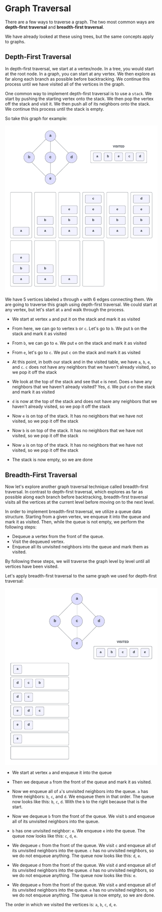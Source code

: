 # Graph Traversal

There are a few ways to traverse a graph. The two most common ways are **depth-first traversal** and **breadth-first traversal**.

We have already looked at these using trees, but the same concepts apply to graphs.

## Depth-First Traversal

In depth-first traversal, we start at a vertex/node. In a tree, you would start at the root node. In a graph, you can start at any vertex. We then explore as far along each branch as possible before backtracking. We continue this process until we have visited all of the vertices in the graph.

One common way to implement depth-first traversal is to use a `stack`. We start by pushing the starting vertex onto the stack. We then pop the vertex off the stack and visit it. We then push all of its neighbors onto the stack. We continue this process until the stack is empty.

So take this graph for example:

<img src="../../assets/images/graph-depth-first.png">

We have 5 vertices labeled `a` through `e` with 6 edges connecting them. We are going to traverse this graph using depth-first traversal. We could start at any vertex, but let's start at `a` and walk through the process.

-   We start at vertex `a` and put it on the stack and mark it as visited

-   From here, we can go to vertex `b` or `c`. Let's go to `b`. We put `b` on the stack and mark it as visited

-   From `b`, we can go to `e`. We put `e` on the stack and mark it as visited

-   From `e`, let's go to `c`. We put `c` on the stack and mark it as visited

-   At this point, in both our stack and in the visited table, we have `a`, `b`, `e`, and `c`. `c` does not have any neighbors that we haven't already visited, so we pop it off the stack

-   We look at the top of the stack and see that `e` is next. Does `e` have any neighbors that we haven't already visited? Yes, `d`. We put `d` on the stack and mark it as visited

-   `d` is now at the top of the stack and does not have any neighbors that we haven't already visited, so we pop it off the stack

-   Now `e` is on top of the stack. It has no neighbors that we have not visited, so we pop it off the stack

-   Now `b` is on top of the stack. It has no neighbors that we have not visited, so we pop it off the stack

-   Now `a` is on top of the stack. It has no neighbors that we have not visited, so we pop it off the stack

-   The stack is now empty, so we are done

## Breadth-First Traversal

Now let's explore another graph traversal technique called breadth-first traversal. In contrast to depth-first traversal, which explores as far as possible along each branch before backtracking, breadth-first traversal visits all the vertices at the current level before moving on to the next level.

In order to implement breadth-first traversal, we utilize a queue data structure. Starting from a given vertex, we enqueue it into the queue and mark it as visited. Then, while the queue is not empty, we perform the following steps:

-   Dequeue a vertex from the front of the queue.
-   Visit the dequeued vertex.
-   Enqueue all its unvisited neighbors into the queue and mark them as visited.

By following these steps, we will traverse the graph level by level until all vertices have been visited.

Let's apply breadth-first traversal to the same graph we used for depth-first traversal:

<img src="../../assets/images/graph-breadth-first.png">

-   We start at vertex `a` and enqueue it into the queue

-   Then we dequeue `a` from the front of the queue and mark it as visited.

-   Now we enqueue all of `a`'s unvisited neighbors into the queue. `a` has three neighbors: `b`, `c`, and `d`. We enqueue them in that order. The queue now looks like this: `b`, `c`, `d`. With the `b` to the right because that is the start.

-   Now we dequeue `b` from the front of the queue. We visit `b` and enqueue all of its unvisited neighbors into the queue.

-   `b` has one unvisited neighbor: `e`. We enqueue `e` into the queue. The queue now looks like this: `c`, `d`, `e`.

-   We dequeue `c` from the front of the queue. We visit `c` and enqueue all of its unvisited neighbors into the queue. `c` has no unvisited neighbors, so we do not enqueue anything. The queue now looks like this: `d`, `e`.

-   We dequeue `d` from the front of the queue. We visit `d` and enqueue all of its unvisited neighbors into the queue. `d` has no unvisited neighbors, so we do not enqueue anything. The queue now looks like this: `e`.

-   We dequeue `e` from the front of the queue. We visit `e` and enqueue all of its unvisited neighbors into the queue. `e` has no unvisited neighbors, so we do not enqueue anything. The queue is now empty, so we are done.

The order in which we visited the vertices is: `a`, `b`, `c`, `d`, `e`.
